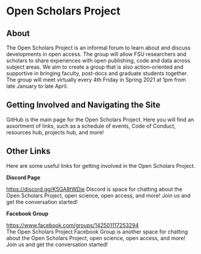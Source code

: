 # Open Scholars Project

## About

The Open Scholars Project is an informal forum to learn about and discuss developments in open access. The group will allow FSU researchers and scholars to share experiences with open publishing, code and data across subject areas. We aim to create a group that is also action-oriented and supportive in bringing faculty, post-docs and graduate students together. The group will meet virtually every 4th Friday in Spring 2021 at 1pm from late January to late April. 

## Getting Involved and Navigating the Site

GitHub is the main page for the Open Scholars Project. Here you will find an assortment of links, such as a schedule of events, Code of Conduct, resources hub, projects hub, and more!

## Other Links

Here are some useful links for getting involved in the Open Scholars Project.

**Discord Page**

https://discord.gg/K5GA8tWDje
Discord is space for chatting about the Open Scholars Project, open science, open access, and more! Join us and get the conversation started!

**Facebook Group**

https://www.facebook.com/groups/142501117253294  
The Open Scholars Project Facebook Group is another space for chatting about the Open Scholars Project, open science, open access, and more! Join us and get the conversation started!
